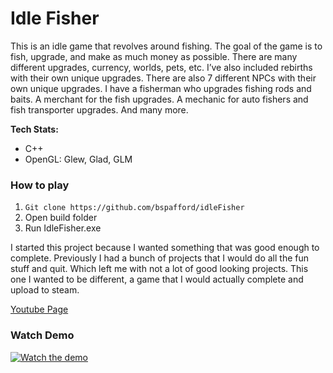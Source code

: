 # Idle Fisher

This is an idle game that revolves around fishing. The goal of the game is to fish, upgrade, and make as much money as possible. There are many different upgrades, currency, worlds, pets, etc. I’ve also included rebirths with their own unique upgrades. There are also 7 different NPCs with their own unique upgrades. I have a fisherman who upgrades fishing rods and baits. A merchant for the fish upgrades. A mechanic for auto fishers and fish transporter upgrades. And many more.

**Tech Stats:**
- C++
- OpenGL: Glew, Glad, GLM

### How to play
1. ```Git clone https://github.com/bspafford/idleFisher```
2. Open build folder
3. Run IdleFisher.exe

I started this project because I wanted something that was good enough to complete. Previously I had a bunch of projects that I would do all the fun stuff and quit. Which left me with not a lot of good looking projects. This one I wanted to be different, a game that I would actually complete and upload to steam.

[Youtube Page](https://www.youtube.com/watch?v=DkfKwfjaVx0&list=PL4fpZ9q86R0rhFIy01VvRDk5ntGfsypv6)

### Watch Demo
[![Watch the demo](https://bspafford.github.io/idleFisher/media/thumbnail.png)](https://bspafford.github.io/idleFisher/media/video.html)


